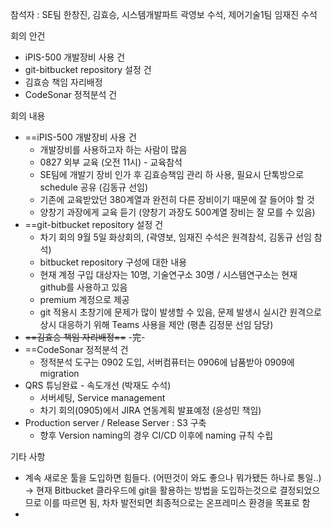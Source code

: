 참석자 : SE팀 한창진, 김효승, 시스템개발파트 곽영보 수석, 제어기술1팀 임재진 수석

회의 안건
- iPIS-500 개발장비 사용 건
- git-bitbucket repository 설정 건
- 김효승 책임 자리배정
- CodeSonar 정적분석 건

회의 내용
- ==iPIS-500 개발장비 사용 건
	- 개발장비를 사용하고자 하는 사람이 많음
	- 0827 외부 교육 (오전 11시) - 교육참석
	- SE팀에 개발기 장비 인가 후 김효승책임 관리 하 사용, 필요시 단톡방으로 schedule 공유 (김동규 선임)
	- 기존에 교육받았던 380계열과 완전히 다른 장비이기 때문에 잘 들어야 할 것
	- 양창기 과장에게 교육 듣기 (양창기 과장도 500계열 장비는 잘 모를 수 있음)
- ==git-bitbucket repository 설정 건
	- 차기 회의 9월 5일 화상회의, (곽영보, 임재진 수석은 원격참석, 김동규 선임 참석)
	- bitbucket repository 구성에 대한 내용
	- 현재 계정 구입 대상자는 10명, 기술연구소 30명 / 시스템연구소는 현재 github를 사용하고 있음
	- premium 계정으로 제공
	- git 적용시 초창기에 문제가 많이 발생할 수 있음, 문제 발생시 실시간 원격으로 상시 대응하기 위해 Teams 사용을 제안 (평촌 김정문 선임 담당)
- ~~==김효승 책임 자리배정==~~ -完-
- ==CodeSonar 정적분석 건
	- 정적분석 도구는 0902 도입, 서버컴퓨터는 0906에 납품받아 0909에 migration
- QRS 튜닝완료 - 속도개선 (박재도 수석)
	- 서버세팅, Service management
	- 차기 회의(0905)에서 JIRA 연동계획 발표예정 (윤성민 책임)
- Production server / Release Server : S3 구축
	- 향후 Version naming의 경우 CI/CD 이후에 naming 규칙 수립

기타 사항
- 계속 새로운 툴을 도입하면 힘들다. (어떤것이 와도 좋으나 뭐가됐든 하나로 통일..)
  → 현재 Bitbucket 클라우드에 git을 활용하는 방법을 도입하는것으로 결정되었으므로 이를 따르면 됨, 차차 발전되면 최종적으로는 온프레미스 환경을 목표로 함
- 